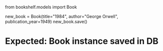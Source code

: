 from bookshelf.models import Book

new_book = Book(title="1984", author="George Orwell", publication_year=1949)
new_book.save()
# Expected: Book instance saved in DB
